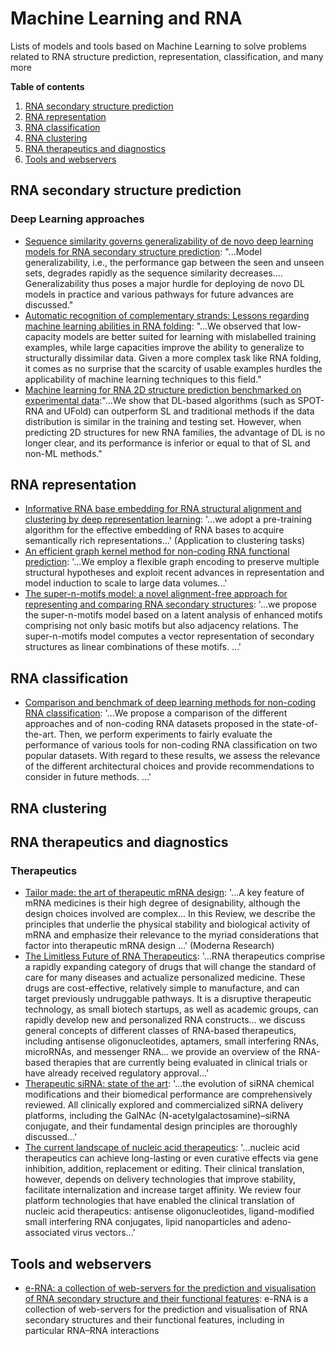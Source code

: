 # Machine Learning and RNA
Lists of models and tools based on Machine Learning to solve problems related to RNA structure prediction, representation, classification, and many more

**Table of contents**
1. [RNA secondary structure prediction](https://github.com/jpsglouzon/mlrna/edit/main/README.md#rna-secondary-structure-prediction)
2. [RNA representation](https://github.com/jpsglouzon/mlrna/edit/main/README.md#rna-representation)
3. [RNA classification](https://github.com/jpsglouzon/mlrna#rna-classification)
4. [RNA clustering](https://github.com/jpsglouzon/mlrna#rna-clustering)
5. [RNA therapeutics and diagnostics](https://github.com/jpsglouzon/mlrna#rna-therapeutics-and-diagnostics)
6. [Tools and webservers](https://github.com/jpsglouzon/mlrna#tools)

## RNA secondary structure prediction

### Deep Learning approaches
- [Sequence similarity governs generalizability of de novo deep learning models for RNA secondary structure prediction](https://journals.plos.org/ploscompbiol/article?id=10.1371/journal.pcbi.1011047): "...Model generalizability, i.e., the performance gap between the seen and unseen sets, degrades rapidly as the sequence similarity decreases....  Generalizability thus poses a major hurdle for deploying de novo DL models in practice and various pathways for future advances are discussed."
- [Automatic recognition of complementary strands: Lessons regarding machine learning abilities in RNA folding](https://journals.plos.org/ploscompbiol/article?id=10.1371/journal.pcbi.1011047): "...We observed that low-capacity models are better suited for learning with mislabelled training examples, while large capacities improve the ability to generalize to structurally dissimilar data. Given a more complex task like RNA folding, it comes as no surprise that the scarcity of usable examples hurdles the applicability of machine learning techniques to this field."
- [Machine learning for RNA 2D structure prediction benchmarked on experimental data](https://academic.oup.com/bib/advance-article/doi/10.1093/bib/bbad153/7140288):"...We show that DL-based algorithms (such as SPOT-RNA and UFold) can outperform SL and traditional methods if the data distribution is similar in the training and testing set. However, when predicting 2D structures for new RNA families, the advantage of DL is no longer clear, and its performance is inferior or equal to that of SL and non-ML methods."

## RNA representation
- [Informative RNA base embedding for RNA structural alignment and clustering by deep representation learning](https://academic.oup.com/nargab/article/4/1/lqac012/6534363): '...we adopt a pre-training algorithm for the effective embedding of RNA bases to acquire semantically rich representations...' (Application to clustering tasks)
- [An efficient graph kernel method for non-coding RNA functional prediction](https://academic.oup.com/bioinformatics/article/33/17/2642/3798629): '...We employ a flexible graph encoding to preserve multiple structural hypotheses and exploit recent advances in representation and model induction to scale to large data volumes...'
- [The super-n-motifs model: a novel alignment-free approach for representing and comparing RNA secondary structures](https://academic.oup.com/bioinformatics/article/33/8/1169/2907822): '...we propose the super-n-motifs model based on a latent analysis of enhanced motifs comprising not only basic motifs but also adjacency relations. The super-n-motifs model computes a vector representation of secondary structures as linear combinations of these motifs. ...'

## RNA classification
- [Comparison and benchmark of deep learning methods for non-coding RNA classification](https://www.biorxiv.org/content/10.1101/2023.11.24.568536v2.abstract): '...We propose a comparison of the different approaches and of non-coding RNA datasets proposed in the state-of-the-art. Then, we perform experiments to fairly evaluate the performance of various tools for non-coding RNA classification on two popular datasets. With regard to these results, we assess the relevance of the different architectural choices and provide recommendations to consider in future methods. ...'

## RNA clustering


## RNA therapeutics and diagnostics
### Therapeutics
- [Tailor made: the art of therapeutic mRNA design](https://www.nature.com/articles/s41573-023-00827-x): '...A key feature of mRNA medicines is their high degree of designability, although the design choices involved are complex...  In this Review, we describe the principles that underlie the physical stability and biological activity of mRNA and emphasize their relevance to the myriad considerations that factor into therapeutic mRNA design ...' (Moderna Research)
- [The Limitless Future of RNA Therapeutics](https://www.frontiersin.org/articles/10.3389/fbioe.2021.628137/full?fbclid=IwAR1hf9aSKPggBAqooXTy7HHsEQQpOCNvQ-frY_gTkX5eVpdiYR1bqUc02eU): '...RNA therapeutics comprise a rapidly expanding category of drugs that will change the standard of care for many diseases and actualize personalized medicine. These drugs are cost-effective, relatively simple to manufacture, and can target previously undruggable pathways. It is a disruptive therapeutic technology, as small biotech startups, as well as academic groups, can rapidly develop new and personalized RNA constructs... we discuss general concepts of different classes of RNA-based therapeutics, including antisense oligonucleotides, aptamers, small interfering RNAs, microRNAs, and messenger RNA... we provide an overview of the RNA-based therapies that are currently being evaluated in clinical trials or have already received regulatory approval...'
- [Therapeutic siRNA: state of the art](https://www.nature.com/articles/s41392-020-0207-x):  '...the evolution of siRNA chemical modifications and their biomedical performance are comprehensively reviewed. All clinically explored and commercialized siRNA delivery platforms, including the GalNAc (N-acetylgalactosamine)–siRNA conjugate, and their fundamental design principles are thoroughly discussed...' 
- [The current landscape of nucleic acid therapeutics](https://www.nature.com/articles/s41565-021-00898-0): '...nucleic acid therapeutics can achieve long-lasting or even curative effects via gene inhibition, addition, replacement or editing. Their clinical translation, however, depends on delivery technologies that improve stability, facilitate internalization and increase target affinity. We review four platform technologies that have enabled the clinical translation of nucleic acid therapeutics: antisense oligonucleotides, ligand-modified small interfering RNA conjugates, lipid nanoparticles and adeno-associated virus vectors...' 




## Tools and webservers 
- [e-RNA: a collection of web-servers for the prediction and visualisation of RNA secondary structure and their functional features](https://academic.oup.com/nar/advance-article/doi/10.1093/nar/gkad296/7143234): e-RNA is a collection of web-servers for the prediction and visualisation of RNA secondary structures and their functional features, including in particular RNA–RNA interactions

  
